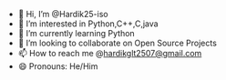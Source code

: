 - 👋 Hi, I’m @Hardik25-iso
- 👀 I’m interested in Python,C++,C,java
- 🌱 I’m currently learning Python
- 💞️ I’m looking to collaborate on Open Source Projects
- 📫 How to reach me @hardikglt2507@gmail.com
- 😄 Pronouns: He/Him

<!---
Hardik25-iso/Hardik25-iso is a ✨ special ✨ repository because its `README.md` (this file) appears on your GitHub profile.
You can click the Preview link to take a look at your changes.
--->
